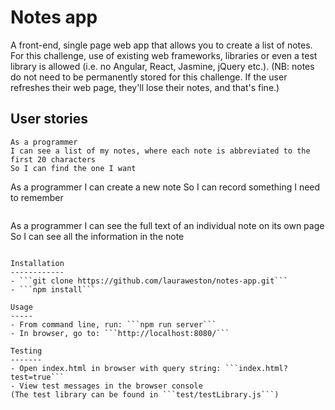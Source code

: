 # Notes app

A front-end, single page web app that allows you to create a list of notes. 
For this challenge, use of existing web frameworks, libraries or even a test library is allowed (i.e. no Angular, React, Jasmine, jQuery etc.).
(NB: notes do not need to be permanently stored for this challenge. If the user refreshes their web page, they'll lose their notes, and that's fine.)

User stories
------------
```
As a programmer
I can see a list of my notes, where each note is abbreviated to the first 20 characters
So I can find the one I want
```
As a programmer
I can create a new note
So I can record something I need to remember
```
```
As a programmer
I can see the full text of an individual note on its own page
So I can see all the information in the note
```

Installation
------------
- ```git clone https://github.com/lauraweston/notes-app.git```
- ```npm install```

Usage
-----
- From command line, run: ```npm run server```
- In browser, go to: ```http://localhost:8080/```

Testing
-------
- Open index.html in browser with query string: ```index.html?test=true```
- View test messages in the browser console  
(The test library can be found in ```test/testLibrary.js```)